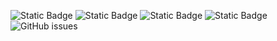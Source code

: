 ![Static Badge](https://img.shields.io/badge/blacklists-60-000000) ![Static Badge](https://img.shields.io/badge/blacklisted-3057165-cc0000) ![Static Badge](https://img.shields.io/badge/whitelisted-2243-00CC00) ![Static Badge](https://img.shields.io/badge/streaming_blacklist-28107-000000) ![GitHub issues](https://img.shields.io/github/issues/fabriziosalmi/blacklists)
